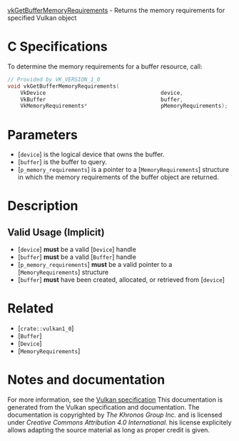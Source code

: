 [vkGetBufferMemoryRequirements](https://www.khronos.org/registry/vulkan/specs/1.3-extensions/man/html/vkGetBufferMemoryRequirements.html) - Returns the memory requirements for specified Vulkan object

# C Specifications
To determine the memory requirements for a buffer resource, call:
```c
// Provided by VK_VERSION_1_0
void vkGetBufferMemoryRequirements(
    VkDevice                                    device,
    VkBuffer                                    buffer,
    VkMemoryRequirements*                       pMemoryRequirements);
```

# Parameters
- [`device`] is the logical device that owns the buffer.
- [`buffer`] is the buffer to query.
- [`p_memory_requirements`] is a pointer to a [`MemoryRequirements`] structure in which the memory requirements of the buffer object are returned.

# Description
## Valid Usage (Implicit)
-  [`device`] **must**  be a valid [`Device`] handle
-  [`buffer`] **must**  be a valid [`Buffer`] handle
-  [`p_memory_requirements`] **must**  be a valid pointer to a [`MemoryRequirements`] structure
-  [`buffer`] **must**  have been created, allocated, or retrieved from [`device`]

# Related
- [`crate::vulkan1_0`]
- [`Buffer`]
- [`Device`]
- [`MemoryRequirements`]

# Notes and documentation
For more information, see the [Vulkan specification](https://www.khronos.org/registry/vulkan/specs/1.3-extensions/html/vkspec.html)
This documentation is generated from the Vulkan specification and documentation.
The documentation is copyrighted by *The Khronos Group Inc.* and is licensed under *Creative Commons Attribution 4.0 International*.
his license explicitely allows adapting the source material as long as proper credit is given.
        